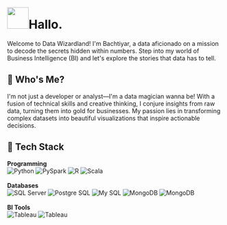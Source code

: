 <h1><img src="https://cdn140.picsart.com/309351085166211.gif" width="50">Hallo.</h1>

Welcome to Data Wizardland! I'm Bachtiyar, a data aficionado on a mission to decode the secrets hidden within numbers. Step into my world of Business Intelligence (BI) and let's explore the stories that data has to tell.

<h2>🧙 Who's Me?</h2>
I'm not just a developer or analyst—I'm a data magician wanna be! With a fusion of technical skills and creative thinking, I conjure insights from raw data, turning them into gold for businesses. My passion lies in transforming complex datasets into beautiful visualizations that inspire actionable decisions.

<h2>🚀 Tech Stack</h2>
<p>
  <b>Programming</b><br>
  <img alt="Python" src="https://img.shields.io/badge/-Python-417DAC?style=for-the-badge&logo=python&logoColor=white"/>   
  <img alt="PySpark" src="https://img.shields.io/badge/-PySpark-E77214?style=for-the-badge&logo=apache-spark&logoColor=white"/>
  <img alt="R" src="https://img.shields.io/badge/-R_Programming-AAABB0?style=for-the-badge&logo=r&logoColor=white"/>
  <img alt="Scala" src="https://img.shields.io/badge/-Scala-FF311C?style=for-the-badge&logo=scala&logoColor=white"/><br><br>
  <b>Databases</b><br>
  <img alt="SQL Server" src="https://img.shields.io/badge/-SQL_Server-E1302A?style=for-the-badge&logo=microsoft-sql-server&logoColor=white"/>
  <img alt="Postgre SQL" src="https://img.shields.io/badge/PostgreSQL-4169E1?style=for-the-badge&logo=postgresql&logoColor=white"/>
  <img alt="My SQL" src="https://img.shields.io/badge/MySQL-42759C?style=for-the-badge&logo=mysql&logoColor=white"/>
  <img alt="MongoDB" src="https://img.shields.io/badge/MongoDB-49AD3D?style=for-the-badge&logo=mongodb&logoColor=white"/>
  <img alt="MongoDB" src="https://img.shields.io/badge/-Hive-FFF600?style=for-the-badge&logo=apache-hive&logoColor=black"/><br><br>
  <b>BI Tools</b><br>
  <img alt="Tableau" src="https://img.shields.io/badge/-Tableau-144881?style=for-the-badge&logo=tableau&logoColor=white"/>
  <img alt="Tableau" src="https://img.shields.io/badge/Streamlit-FF4B4B?style=for-the-badge&logo=streamlit&logoColor=white"/><br>
</p>


